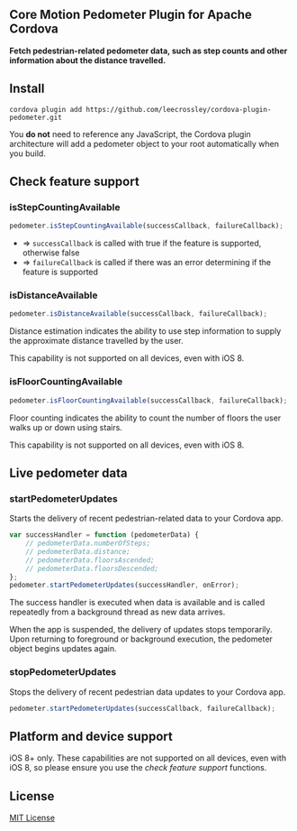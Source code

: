 ## Core Motion Pedometer Plugin for Apache Cordova

**Fetch pedestrian-related pedometer data, such as step counts and other information about the distance travelled.**

## Install

```
cordova plugin add https://github.com/leecrossley/cordova-plugin-pedometer.git
```

You **do not** need to reference any JavaScript, the Cordova plugin architecture will add a pedometer object to your root automatically when you build.

## Check feature support

### isStepCountingAvailable

```js
pedometer.isStepCountingAvailable(successCallback, failureCallback);
```
- => `successCallback` is called with true if the feature is supported, otherwise false
- => `failureCallback` is called if there was an error determining if the feature is supported

### isDistanceAvailable

```js
pedometer.isDistanceAvailable(successCallback, failureCallback);
```

Distance estimation indicates the ability to use step information to supply the approximate distance travelled by the user.

This capability is not supported on all devices, even with iOS 8.

### isFloorCountingAvailable

```js
pedometer.isFloorCountingAvailable(successCallback, failureCallback);
```

Floor counting indicates the ability to count the number of floors the user walks up or down using stairs.

This capability is not supported on all devices, even with iOS 8.


## Live pedometer data

### startPedometerUpdates

Starts the delivery of recent pedestrian-related data to your Cordova app.

```js
var successHandler = function (pedometerData) {
    // pedometerData.numberOfSteps;
    // pedometerData.distance;
    // pedometerData.floorsAscended;
    // pedometerData.floorsDescended;
};
pedometer.startPedometerUpdates(successHandler, onError);
```

The success handler is executed when data is available and is called repeatedly from a background thread as new data arrives.

When the app is suspended, the delivery of updates stops temporarily. Upon returning to foreground or background execution, the pedometer object begins updates again.

### stopPedometerUpdates

Stops the delivery of recent pedestrian data updates to your Cordova app.

```js
pedometer.startPedometerUpdates(successCallback, failureCallback);
```

## Platform and device support

iOS 8+ only. These capabilities are not supported on all devices, even with iOS 8, so please ensure you use the *check feature support* functions.

## License

[MIT License](http://ilee.mit-license.org)
